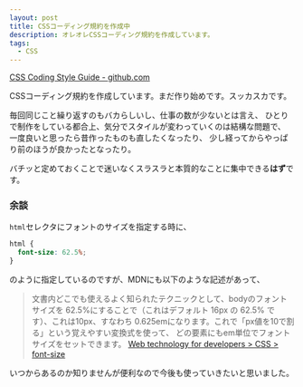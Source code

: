 ```yaml
---
layout: post
title: CSSコーディング規約を作成中
description: オレオレCSSコーディング規約を作成しています。
tags:
  - CSS
---
```


[CSS Coding Style Guide - github.com][1]

CSSコーディング規約を作成しています。まだ作り始めです。スッカスカです。

毎回同じこと繰り返すのもバカらしいし、仕事の数が少ないとは言え、
ひとりで制作をしている都合上、気分でスタイルが変わっていくのは結構な問題で、
一度良いと思ったら昔作ったものも直したくなったり、
少し経ってからやっぱり前のほうが良かったとなったり。

バチッと定めておくことで迷いなくスラスラと本質的なことに集中できる**はず**です。

### 余談

`html`セレクタにフォントのサイズを指定する時に、

```css
html {
  font-size: 62.5%;
}
```

のように指定しているのですが、MDNにも以下のような記述があって、

> 文書内どこでも使えるよく知られたテクニックとして、bodyのフォントサイズを
  62.5%にすることで（これはデフォルト 16px の 62.5% です）、これは10px、すなわち
  0.625emになります。これで「px値を10で割る」という覚えやすい変換式を使って、
  どの要素にもem単位でフォントサイズをセットできます。
  [Web technology for developers > CSS > font-size][2]

いつからあるのか知りませんが便利なので今後も使っていきたいと思いました。


 [1]: https://github.com/nagaki/snippet/tree/master/css
 [2]: https://developer.mozilla.org/ja/docs/Web/CSS/font-size#Em
